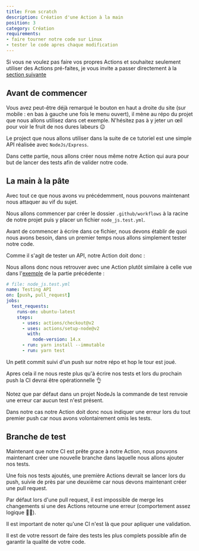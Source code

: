 ```yaml
---
title: From scratch
description: Création d'une Action à la main
position: 3
category: Création
requirements:
- faire tourner notre code sur Linux
- tester le code apres chaque modification
---
```


<alert type="info">
    Si vous ne voulez pas faire vos propres Actions et souhaitez seulement utiliser des Actions pré-faites, je vous invite a passer directement à la <a href="marketplace">section suivante</a>
</alert>

<tuto-video :link="'https://www.youtube-nocookie.com/embed/dQw4w9WgXcQ'" :title="'Rick Astley - Never Gonna Give You Up'"></tuto-video>

## Avant de commencer

Vous avez peut-être déjà remarqué le bouton <IconGithub class="h-4 w-4 inline-flex"></IconGithub> en haut a droite du site (sur mobile : en bas à gauche une fois le menu ouvert), il mène au répo du projet que nous allons utilisez dans cet exemple. N'hésitez pas à y jeter un œil pour voir le fruit de nos dures labeurs 😉

Le project que nous allons utiliser dans la suite de ce tutoriel est une simple API réalisée avec `NodeJs/Express`.

Dans cette partie, nous allons créer nous même notre Action qui aura pour but de lancer des tests afin de valider notre code.

## La main à la pâte

Avec tout ce que nous avons vu précédemment, nous pouvons maintenant nous attaquer au vif du sujet.

Nous allons commencer par créer le dossier `.github/workflows` à la racine de notre projet puis y placer un fichier `node_js.test.yml`.

Avant de commencer à écrire dans ce fichier, nous devons établir de quoi nous avons besoin, dans un premier temps nous allons simplement tester notre code.

Comme il s'agit de tester un API, notre Action doit donc :

<list :items="requirements" type="primary" icon="IconArrowRight"></list>

Nous allons donc nous retrouver avec une Action plutôt similaire à celle vue dans l'<a href="../exemple#déclaration">exemple</a> de la partie précédente :

```yaml
# file: node_js.test.yml
name: Testing API
on: [push, pull_request]
jobs:
  test_requests:
    runs-on: ubuntu-latest
    steps:
      - uses: actions/checkout@v2
      - uses: actions/setup-node@v2
        with:
          node-version: 14.x
      - run: yarn install --immutable
      - run: yarn test
```

Un petit commit suivi d'un push sur notre répo et hop le tour est joué.

Apres cela il ne nous reste plus qu'à écrire nos tests et lors du prochain push la CI devrai être opérationnelle 👌

<alert>
    <p>Notez que par défaut dans un projet NodeJs la commande de test renvoie une erreur car aucun test n'est présent.</p>
    <p>Dans notre cas notre Action doit donc nous indiquer une erreur lors du tout premier push car nous avons volontairement omis les tests.</p>
</alert>

## Branche de test

Maintenant que notre CI est prête grace à notre Action, nous pouvons maintenant créer une nouvelle branche dans laquelle nous allons ajouter nos tests.

Une fois nos tests ajoutés, une première Actions devrait se lancer lors du push, suivie de près par une deuxième car nous devons maintenant créer une pull request. 

Par défaut lors d'une pull request, il est impossible de merge les changements si une des Actions retourne une erreur (comportement assez logique 🤷‍♂️).

<alert type="warning">
    <p>Il est important de noter qu'une CI n'est là que pour apliquer une validation.</p>
    <p>Il est de votre ressort de faire des tests les plus complets possible afin de garantir la qualité de votre code.</p>
</alert>
